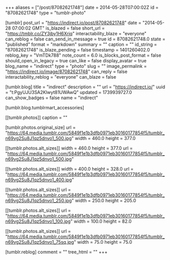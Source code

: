 +++
aliases = ["/post/87082621748"]
date = 2014-05-28T07:00:02Z
id = "87082621748"
type = "tumblr-photo"

[tumblr]
post_url = "https://indirect.io/post/87082621748"
date = "2014-05-28 07:00:02 GMT"
is_blazed = false
short_url = "https://tmblr.co/ZY3jby1H6Xriq"
interactability_blaze = "everyone"
can_reblog = false
can_send_in_message = true
id = 87082621748.0
state = "published"
format = "markdown"
summary = ""
caption = ""
id_string = "87082621748"
is_blaze_pending = false
timestamp = 1401260402.0
reblog_key = "VmTDk788"
note_count = 6.0
is_blocks_post_format = false
should_open_in_legacy = true
can_like = false
display_avatar = true
blog_name = "indirect"
type = "photo"
slug = ""
image_permalink = "https://indirect.io/image/87082621748"
can_reply = false
interactability_reblog = "everyone"
can_blaze = false

[tumblr.blog]
title = "indirect"
description = ""
url = "https://indirect.io/"
uuid = "t:PgyUJU3SA2Klwyt81UWAwQ"
updated = 1739939727.0
can_show_badges = false
name = "indirect"

[tumblr.blog.tumblrmart_accessories]

[[tumblr.photos]]
caption = ""

[tumblr.photos.original_size]
url = "https://64.media.tumblr.com/5849f1e1b3dfb0971eb30160177854f5/tumblr_n69vg2Su8J1qz5dnvo1_500.jpg"
width = 460.0
height = 377.0

[[tumblr.photos.alt_sizes]]
width = 460.0
height = 377.0
url = "https://64.media.tumblr.com/5849f1e1b3dfb0971eb30160177854f5/tumblr_n69vg2Su8J1qz5dnvo1_500.jpg"

[[tumblr.photos.alt_sizes]]
width = 400.0
height = 328.0
url = "https://64.media.tumblr.com/5849f1e1b3dfb0971eb30160177854f5/tumblr_n69vg2Su8J1qz5dnvo1_400.jpg"

[[tumblr.photos.alt_sizes]]
url = "https://64.media.tumblr.com/5849f1e1b3dfb0971eb30160177854f5/tumblr_n69vg2Su8J1qz5dnvo1_250.jpg"
width = 250.0
height = 205.0

[[tumblr.photos.alt_sizes]]
url = "https://64.media.tumblr.com/5849f1e1b3dfb0971eb30160177854f5/tumblr_n69vg2Su8J1qz5dnvo1_100.jpg"
width = 100.0
height = 82.0

[[tumblr.photos.alt_sizes]]
url = "https://64.media.tumblr.com/5849f1e1b3dfb0971eb30160177854f5/tumblr_n69vg2Su8J1qz5dnvo1_75sq.jpg"
width = 75.0
height = 75.0

[tumblr.reblog]
comment = ""
tree_html = ""
+++
